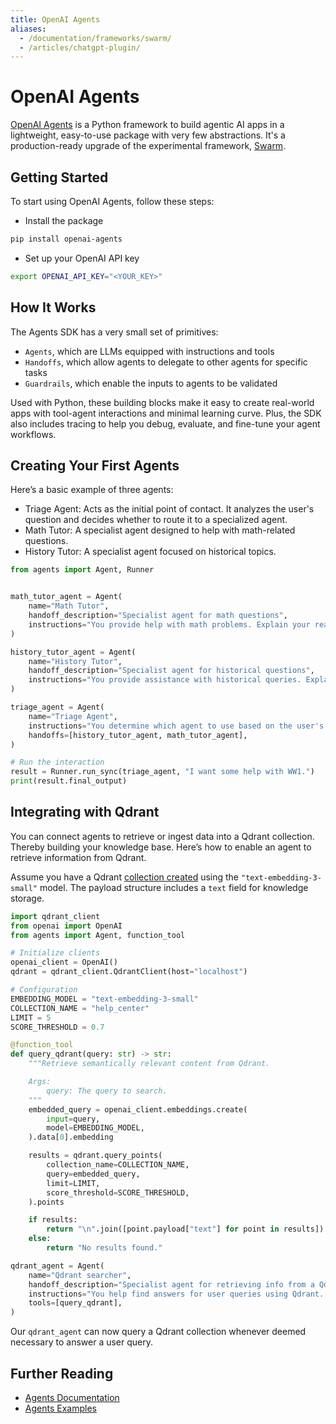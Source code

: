 ```yaml
---
title: OpenAI Agents
aliases:
  - /documentation/frameworks/swarm/
  - /articles/chatgpt-plugin/
---
```



# OpenAI Agents

[OpenAI Agents](https://github.com/openai/openai-agents-python) is a Python framework to build agentic AI apps in a lightweight, easy-to-use package with very few abstractions. It's a production-ready upgrade of the experimental framework, [Swarm](https://github.com/openai/swarm).

## Getting Started

To start using OpenAI Agents, follow these steps:

- Install the package

```bash
pip install openai-agents
```

- Set up your OpenAI API key

```bash
export OPENAI_API_KEY="<YOUR_KEY>"
```

## How It Works

The Agents SDK has a very small set of primitives:

- `Agents`, which are LLMs equipped with instructions and tools
- `Handoffs`, which allow agents to delegate to other agents for specific tasks
- `Guardrails`, which enable the inputs to agents to be validated

Used with Python, these building blocks make it easy to create real-world apps with tool-agent interactions and minimal learning curve. Plus, the SDK also includes tracing to help you debug, evaluate, and fine-tune your agent workflows.

## Creating Your First Agents

Here’s a basic example of three agents:

- Triage Agent: Acts as the initial point of contact. It analyzes the user's question and decides whether to route it to a specialized agent.
- Math Tutor: A specialist agent designed to help with math-related questions.
- History Tutor: A specialist agent focused on historical topics.

```python
from agents import Agent, Runner


math_tutor_agent = Agent(
    name="Math Tutor",
    handoff_description="Specialist agent for math questions",
    instructions="You provide help with math problems. Explain your reasoning at each step and include examples",
)

history_tutor_agent = Agent(
    name="History Tutor",
    handoff_description="Specialist agent for historical questions",
    instructions="You provide assistance with historical queries. Explain important events and context clearly.",
)

triage_agent = Agent(
    name="Triage Agent",
    instructions="You determine which agent to use based on the user's homework question",
    handoffs=[history_tutor_agent, math_tutor_agent],
)

# Run the interaction
result = Runner.run_sync(triage_agent, "I want some help with WW1.")
print(result.final_output)
```

## Integrating with Qdrant

You can connect agents to retrieve or ingest data into a Qdrant collection. Thereby building your knowledge base. Here’s how to enable an agent to retrieve information from Qdrant.

Assume you have a Qdrant [collection created](https://qdrant.tech/documentation/concepts/collections/#create-a-collection) using the `"text-embedding-3-small"` model. The payload structure includes a `text` field for knowledge storage.

```python
import qdrant_client
from openai import OpenAI
from agents import Agent, function_tool

# Initialize clients
openai_client = OpenAI()
qdrant = qdrant_client.QdrantClient(host="localhost")

# Configuration
EMBEDDING_MODEL = "text-embedding-3-small"
COLLECTION_NAME = "help_center"
LIMIT = 5
SCORE_THRESHOLD = 0.7

@function_tool
def query_qdrant(query: str) -> str:
    """Retrieve semantically relevant content from Qdrant.

    Args:
        query: The query to search.
    """
    embedded_query = openai_client.embeddings.create(
        input=query,
        model=EMBEDDING_MODEL,
    ).data[0].embedding

    results = qdrant.query_points(
        collection_name=COLLECTION_NAME,
        query=embedded_query,
        limit=LIMIT,
        score_threshold=SCORE_THRESHOLD,
    ).points

    if results:
        return "\n".join([point.payload["text"] for point in results])
    else:
        return "No results found."

qdrant_agent = Agent(
    name="Qdrant searcher",
    handoff_description="Specialist agent for retrieving info from a Qdrant collection",
    instructions="You help find answers for user queries using Qdrant. Do not make up any info on your own.",
    tools=[query_qdrant],  
)
```

Our `qdrant_agent` can now query a Qdrant collection whenever deemed necessary to answer a user query.

## Further Reading

- [Agents Documentation](https://openai.github.io/openai-agents-python/)
- [Agents Examples](https://github.com/openai/openai-agents-python/tree/main/examples)
